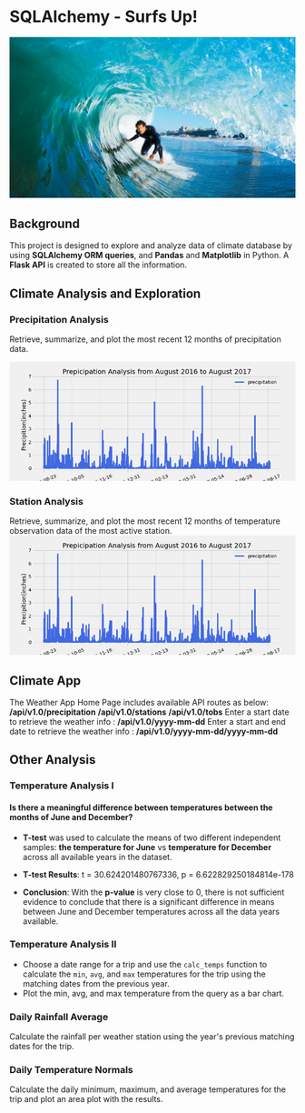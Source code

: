 # SQLAlchemy - Surfs Up!

![surfs-up.png](https://github.com/PeiDay/SQLAlchemy-Challenge/blob/main/Images/surfs-up.png)

## Background
This project is designed to explore and analyze data of climate database by using **SQLAlchemy ORM queries**, and **Pandas** and **Matplotlib** in Python. A **Flask API** is created to store all the information.

## Climate Analysis and Exploration

### Precipitation Analysis
Retrieve, summarize, and plot the most recent 12 months of precipitation data. 

![precipitation_analysis](https://github.com/PeiDay/SQLAlchemy-Challenge/blob/main/Images/Precipitation%20analysis.png)


### Station Analysis
Retrieve, summarize, and plot the most recent 12 months of temperature observation data of the most active station.
![station_hist](https://github.com/PeiDay/SQLAlchemy-Challenge/blob/main/Images/Precipitation%20analysis.png)


## Climate App
The Weather App Home Page includes available API routes as below:
**/api/v1.0/precipitation**
**/api/v1.0/stations**
**/api/v1.0/tobs**
Enter a start date to retrieve the weather info : **/api/v1.0/yyyy-mm-dd**
Enter a start and end date to retrieve the weather info : **/api/v1.0/yyyy-mm-dd/yyyy-mm-dd**


## Other Analysis
### Temperature Analysis I
#### Is there a meaningful difference between temperatures between the months of June and December?

* **T-test** was used to calculate the means of two different independent samples: __the temperature for June__ vs __temperature for December__ across all available years in the dataset.

* **T-test Results**: t = 30.624201480767336, p = 6.622829250184814e-178

* **Conclusion**: With the __p-value__ is very close to 0, there is not sufficient evidence to conclude that there is a significant difference in means between June and December temperatures across all the data years available.

### Temperature Analysis II
* Choose a date range for a trip and use the `calc_temps` function to calculate the `min`, `avg`, and `max` temperatures for the trip using the matching dates from the previous year. 
* Plot the min, avg, and max temperature from the query as a bar chart.


### Daily Rainfall Average
Calculate the rainfall per weather station using the year's previous matching dates for the trip.


### Daily Temperature Normals
Calculate the daily minimum, maximum, and average temperatures for the trip and plot an area plot with the results.

